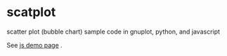 # scatplot
scatter plot (bubble chart) sample code in gnuplot, python, and javascript

See [js demo page](https://ckhung.github.io/scatplot/) .
